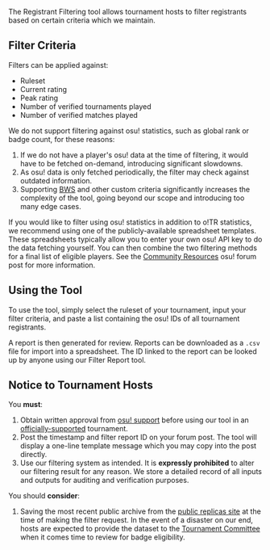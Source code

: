 The Registrant Filtering tool allows tournament hosts to filter registrants based on certain criteria which we maintain.

## Filter Criteria

Filters can be applied against:

- Ruleset
- Current rating
- Peak rating
- Number of verified tournaments played
- Number of verified matches played

We do not support filtering against osu! statistics, such as global rank or badge count, for these reasons:

1. If we do not have a player's osu! data at the time of filtering, it would have to be fetched on-demand, introducing significant slowdowns.
2. As osu! data is only fetched periodically, the filter may check against outdated information.
3. Supporting [BWS](https://osu.ppy.sh/wiki/en/Tournaments/Badge-weighted_seeding) and other custom criteria significantly increases the complexity of the tool, going beyond our scope and introducing too many edge cases.

If you would like to filter using osu! statistics in addition to o!TR statistics, we recommend using one of the publicly-available spreadsheet templates. These spreadsheets typically allow you to enter your own osu! API key to do the data fetching yourself. You can then combine the two filtering methods for a final list of eligible players. See the [Community Resources](https://osu.ppy.sh/community/forums/topics/2012941?n=1) osu! forum post for more information.

## Using the Tool

To use the tool, simply select the ruleset of your tournament, input your filter criteria, and paste a list containing the osu! IDs of all tournament registrants.

A report is then generated for review. Reports can be downloaded as a `.csv` file for import into a spreadsheet. The ID linked to the report can be looked up by anyone using our Filter Report tool.

## Notice to Tournament Hosts

You **must**:

1. Obtain written approval from [osu! support](mailto:tournaments@ppy.sh) before using our tool in an [officially-supported](https://osu.ppy.sh/wiki/en/Tournaments/Official_support) tournament.
2. Post the timestamp and filter report ID on your forum post. The tool will display a one-line template message which you may copy into the post directly.
3. Use our filtering system as intended. It is **expressly prohibited** to alter our filtering result for any reason. We store a detailed record of all inputs and outputs for auditing and verification purposes.

You should **consider**:

1. Saving the most recent public archive from the [public replicas site](https://data.otr.stagec.xyz) at the time of making the filter request. In the event of a disaster on our end, hosts are expected to provide the dataset to the [Tournament Committee](https://osu.ppy.sh/wiki/en/People/Tournament_Committee) when it comes time to review for badge eligibility.
